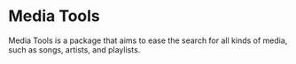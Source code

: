 # Media Tools

Media Tools is a package that aims to ease the search for all kinds of media, such as songs, artists, and playlists.
